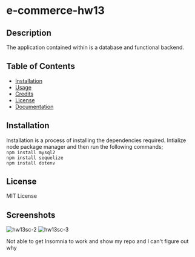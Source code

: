 # e-commerce-hw13

## Description 

The application contained within is a database and functional backend. 

## Table of Contents 

* [Installation](#installation)
* [Usage](#usage)
* [Credits](#credits)
* [License](#license)
* [Documentation](#documentation)


## Installation

Installation is a process of installing the dependencies required.
Intialize node package manager and then run the following commands;  
`npm install mysql2`   
`npm install sequelize`   
`npm install dotenv`   

## License

MIT License

## Screenshots

![hw13sc-2](https://user-images.githubusercontent.com/78495603/116010509-5eb9d000-a5ed-11eb-98cd-fa73b2e1c52f.png)
![hw13sc-3](https://user-images.githubusercontent.com/78495603/116010519-64afb100-a5ed-11eb-8fed-2104c92f7bfd.png)


Not able to get Insomnia to work and show my repo and I can't figure out why
